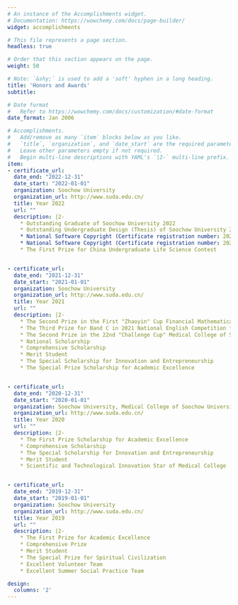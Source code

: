 ```yaml
---
# An instance of the Accomplishments widget.
# Documentation: https://wowchemy.com/docs/page-builder/
widget: accomplishments

# This file represents a page section.
headless: true

# Order that this section appears on the page.
weight: 50

# Note: `&shy;` is used to add a 'soft' hyphen in a long heading.
title: 'Honors and Awards'
subtitle:

# Date format
#   Refer to https://wowchemy.com/docs/customization/#date-format
date_format: Jan 2006

# Accomplishments.
#   Add/remove as many `item` blocks below as you like.
#   `title`, `organization`, and `date_start` are the required parameters.
#   Leave other parameters empty if not required.
#   Begin multi-line descriptions with YAML's `|2-` multi-line prefix.
item:
- certificate_url: 
  date_end: "2022-12-31"
  date_start: "2022-01-01"
  organization: Soochow University
  organization_url: http://www.suda.edu.cn/
  title: Year 2022
  url: ""
  description: |2-
    * Outstanding Graduate of Soochow University 2022
    * Outstanding Undergraduate Design (Thesis) of Soochow University 2022
    * National Software Copyright (Certificate registration number: 2022SR0518920)
    * National Software Copyright (Certificate registration number: 2022SR0518921)
    * The First Prize for China Undergraduate Life Science Contest


- certificate_url: 
  date_end: "2021-12-31"
  date_start: "2021-01-01"
  organization: Soochow University
  organization_url: http://www.suda.edu.cn/
  title: Year 2021
  url: ""
  description: |2-
    * The Second Prize in the First "Zhaoyin" Cup Financial Mathematical Modeling Competition
    * The Third Prize for Band C in 2021 National English Competition for College Students 
    * The Second Prize in the 22nd "Challenge Cup" Medical College of Soochow University Undergraduate Curricular Academic Science and Technology Works Competition
    * National Scholarship
    * Comprehensive Scholarship
    * Merit Student
    * The Special Scholarship for Innovation and Entrepreneurship
    * The Special Prize Scholarship for Academic Excellence


- certificate_url: 
  date_end: "2020-12-31"
  date_start: "2020-01-01"
  organization: Soochow University, Medical College of Soochow University
  organization_url: http://www.suda.edu.cn/
  title: Year 2020
  url: ""
  description: |2-
    * The First Prize Scholarship for Academic Excellence
    * Comprehensive Scholarship
    * The Special Scholarship for Innovation and Entrepreneurship
    * Merit Student
    * Scientific and Technological Innovation Star of Medical College


- certificate_url: 
  date_end: "2019-12-31"
  date_start: "2019-01-01"
  organization: Soochow University
  organization_url: http://www.suda.edu.cn/
  title: Year 2019
  url: ""
  description: |2-
    * The First Prize for Academic Excellence
    * Comprehensive Prize
    * Merit Student
    * The Special Prize for Spiritual Civilization
    * Excellent Volunteer Team
    * Excellent Summer Social Practice Team

design:
  columns: '2' 
---
```

